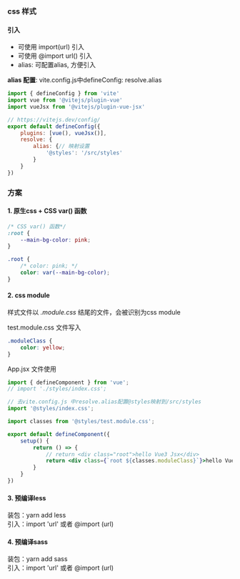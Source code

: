 ### css 样式
#### 引入
- 可使用 import(url) 引入
- 可使用 @import url() 引入
- alias: 可配置alias, 方便引入


**alias 配置**: vite.config.js中defineConfig: resolve.alias

``` js
import { defineConfig } from 'vite'
import vue from '@vitejs/plugin-vue'
import vueJsx from '@vitejs/plugin-vue-jsx'

// https://vitejs.dev/config/
export default defineConfig({
    plugins: [vue(), vueJsx()],
    resolve: {
        alias: {// 映射设置
            '@styles': '/src/styles'
        }
    }
})
```

### 方案
#### 1. 原生css + CSS var() 函数
``` css
/* CSS var() 函数*/
:root {
    --main-bg-color: pink;
}

.root {
    /* color: pink; */
    color: var(--main-bg-color);
}
```

#### 2. css module
样式文件以 *.module.css* 结尾的文件，会被识别为css module

test.module.css 文件写入
``` css
.moduleClass {
    color: yellow;
}
```

App.jsx 文件使用
``` jsx
import { defineComponent } from 'vue';
// import './styles/index.css';

// 去vite.config.js 中resolve.alias配置@styles映射到/src/styles
import '@styles/index.css';

import classes from '@styles/test.module.css';

export default defineComponent({
    setup() {
        return () => {
            // return <div class="root">hello Vue3 Jsx</div>
            return <div class={`root ${classes.moduleClass}`}>hello Vue3 Jsx</div>
        }
    }
})
```

#### 3. 预编译less
装包：yarn add less    
引入：import 'url' 或者 @import (url)

#### 4. 预编译sass
装包：yarn add sass    
引入：import 'url' 或者 @import (url)